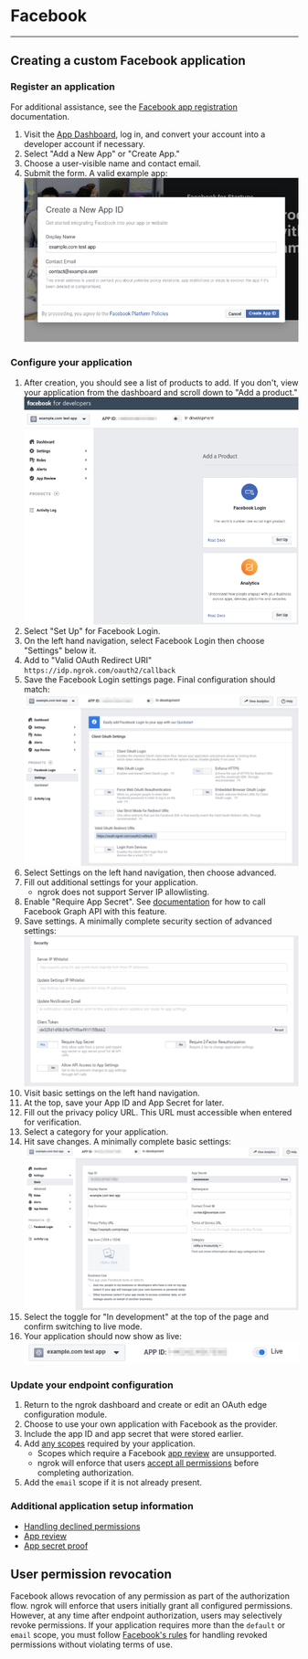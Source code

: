 # Facebook

---

## Creating a custom Facebook application

### Register an application

For additional assistance, see the [Facebook app registration](https://developers.facebook.com/docs/apps#register) documentation.

1.  Visit the [App Dashboard](https://developers.facebook.com/apps/), log in, and convert your account into a developer account if necessary.
2.  Select "Add a New App" or "Create App."
3.  Choose a user-visible name and contact email.
4.  Submit the form. A valid example app: [![](/img/howto/oauth/1-facebook-register.png)](/img/howto/oauth/1-facebook-register.png)

### Configure your application

1.  After creation, you should see a list of products to add. If you don't, view your application from the dashboard and scroll down to "Add a product." [![](/img/howto/oauth/2-facebook-add_product.png)](/img/howto/oauth/2-facebook-add_product.png)
2.  Select "Set Up" for Facebook Login.
3.  On the left hand navigation, select Facebook Login then choose "Settings" below it.
4.  Add to "Valid OAuth Redirect URI" `https://idp.ngrok.com/oauth2/callback`
5.  Save the Facebook Login settings page. Final configuration should match: [![](/img/howto/oauth/3-facebook-login_settings.png)](/img/howto/oauth/3-facebook-login_settings.png)
6.  Select Settings on the left hand navigation, then choose advanced.
7.  Fill out additional settings for your application.
    - ngrok does not support Server IP allowlisting.
8.  Enable "Require App Secret". See [documentation](https://developers.facebook.com/docs/facebook-login/security/#appsecret) for how to call Facebook Graph API with this feature.
9.  Save settings. A minimally complete security section of advanced settings: [![](/img/howto/oauth/4-facebook-security.png)](/img/howto/oauth/4-facebook-security.png)
10. Visit basic settings on the left hand navigation.
11. At the top, save your App ID and App Secret for later.
12. Fill out the privacy policy URL. This URL must accessible when entered for verification.
13. Select a category for your application.
14. Hit save changes. A minimally complete basic settings: [![](/img/howto/oauth/5-facebook-basic_settings.png)](/img/howto/oauth/5-facebook-basic_settings.png)
15. Select the toggle for "In development" at the top of the page and confirm switching to live mode.
16. Your application should now show as live: [![](/img/howto/oauth/6-facebook-live.png)](/img/howto/oauth/6-facebook-live.png)

### Update your endpoint configuration

1.  Return to the ngrok dashboard and create or edit an OAuth edge configuration module.
2.  Choose to use your own application with Facebook as the provider.
3.  Include the app ID and app secret that were stored earlier.
4.  Add [any scopes](https://developers.facebook.com/docs/apps/review/login-permissions) required by your application.
    - Scopes which require a Facebook [app review](https://developers.facebook.com/docs/apps/review/#app-review) are unsupported.
    - ngrok will enforce that users [accept all permissions](https://developers.facebook.com/docs/facebook-login/handling-declined-permissions#reprompt) before completing authorization.
5.  Add the `email` scope if it is not already present.

### Additional application setup information

- [Handling declined permissions](https://developers.facebook.com/docs/facebook-login/handling-declined-permissions)
- [App review](https://developers.facebook.com/docs/apps/review)
- [App secret proof](https://developers.facebook.com/docs/graph-api/securing-requests/#appsecret_proof)

## User permission revocation

Facebook allows revocation of any permission as part of the authorization flow. ngrok will enforce that users initially grant all configured permissions. However, at any time after endpoint authorization, users may selectively revoke permissions. If your application requires more than the `default` or `email` scope, you must follow [Facebook's rules](https://developers.facebook.com/docs/facebook-login/handling-declined-permissions#reprompt) for handling revoked permissions without violating terms of use.
